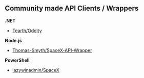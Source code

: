 ## Community made API Clients / Wrappers

**.NET**
* [Tearth/Oddity](https://github.com/Tearth/Oddity)

**Node.js**
* [Thomas-Smyth/SpaceX-API-Wrapper](https://github.com/Thomas-Smyth/SpaceX-API-Wrapper)

**PowerShell**
* [lazywinadmin/SpaceX](https://github.com/lazywinadmin/SpaceX)